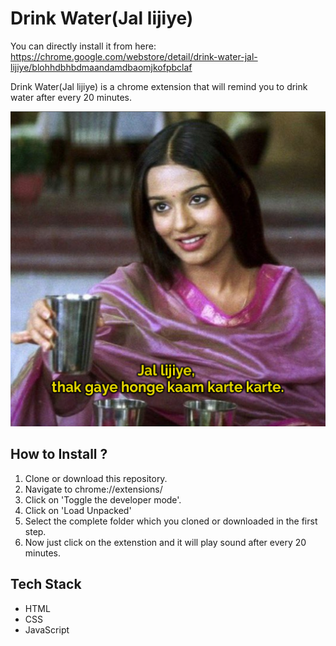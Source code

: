 # Drink Water(Jal lijiye)

You can directly install it from here: https://chrome.google.com/webstore/detail/drink-water-jal-lijiye/blohhdbhbdmaandamdbaomjkofpbclaf

Drink Water(Jal lijiye) is a chrome extension that will remind you to drink water after every 20 minutes.

![Demo Photo](./banner.jpg)


## How to Install ?
1. Clone or download this repository.
2. Navigate to chrome://extensions/
3. Click on 'Toggle the developer mode'.
4. Click on 'Load Unpacked'
5. Select the complete folder which you cloned or downloaded in the first step.
6. Now just click on the extenstion and it will play sound after every 20 minutes.

## Tech Stack
- HTML
- CSS
- JavaScript
